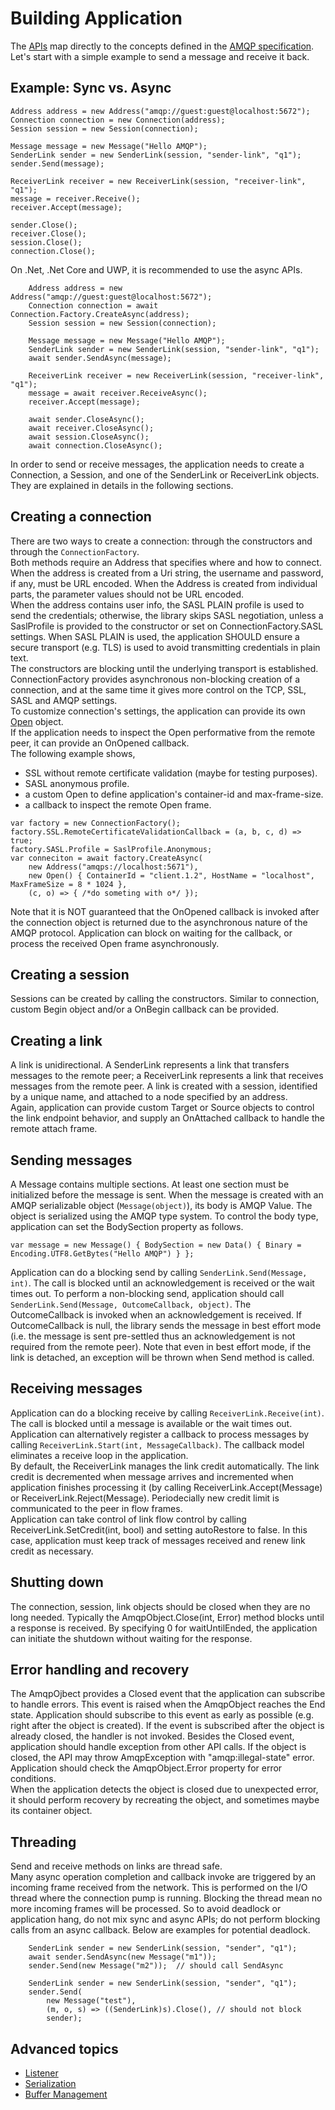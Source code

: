 # Building Application

The [APIs](http://azure.github.io/amqpnetlite/) map directly to the concepts defined in the [AMQP specification](http://docs.oasis-open.org/amqp/core/v1.0/os/amqp-core-overview-v1.0-os.xml). Let's start with a simple example to send a message and receive it back.

## Example: Sync vs. Async
```
Address address = new Address("amqp://guest:guest@localhost:5672");
Connection connection = new Connection(address);
Session session = new Session(connection);

Message message = new Message("Hello AMQP");
SenderLink sender = new SenderLink(session, "sender-link", "q1");
sender.Send(message);

ReceiverLink receiver = new ReceiverLink(session, "receiver-link", "q1");
message = receiver.Receive();
receiver.Accept(message);

sender.Close();
receiver.Close();
session.Close();
connection.Close();
```
On .Net, .Net Core and UWP, it is recommended to use the async APIs.
```
    Address address = new Address("amqp://guest:guest@localhost:5672");
    Connection connection = await Connection.Factory.CreateAsync(address);
    Session session = new Session(connection);

    Message message = new Message("Hello AMQP");    
    SenderLink sender = new SenderLink(session, "sender-link", "q1");
    await sender.SendAsync(message);
	
    ReceiverLink receiver = new ReceiverLink(session, "receiver-link", "q1");
    message = await receiver.ReceiveAsync();
    receiver.Accept(message);

    await sender.CloseAsync();
    await receiver.CloseAsync();
    await session.CloseAsync();
    await connection.CloseAsync();
```
In order to send or receive messages, the application needs to create a Connection, a Session, and one of the SenderLink or ReceiverLink objects. They are explained in details in the following sections.

## Creating a connection
There are two ways to create a connection: through the constructors and through the `ConnectionFactory`.  
Both methods require an Address that specifies where and how to connect. When the address is created from a Uri string, the username and password, if any, must be URL encoded. When the Address is created from individual parts, the parameter values should not be URL encoded.  
When the address contains user info, the SASL PLAIN profile is used to send the credentials; otherwise, the library skips SASL negotiation, unless a SaslProfile is provided to the constructor or set on ConnectionFactory.SASL settings. When SASL PLAIN is used, the application SHOULD ensure a secure transport (e.g. TLS) is used to avoid transmitting credentials in plain text.  
The constructors are blocking until the underlying transport is established. ConnectionFactory provides asynchronous non-blocking creation of a connection, and at the same time it gives more control on the TCP, SSL, SASL and AMQP settings.  
To customize connection's settings, the application can provide its own [Open](http://azure.github.io/amqpnetlite/api/Amqp.Framing.Open.html) object.  
If the application needs to inspect the Open performative from the remote peer, it can provide an OnOpened callback.  
The following example shows,
* SSL without remote certificate validation (maybe for testing purposes).
* SASL anonymous profile.
* a custom Open to define application's container-id and max-frame-size.
* a callback to inspect the remote Open frame.
```
var factory = new ConnectionFactory();
factory.SSL.RemoteCertificateValidationCallback = (a, b, c, d) => true;
factory.SASL.Profile = SaslProfile.Anonymous;
var conneciton = await factory.CreateAsync(
    new Address("amqps://localhost:5671"),
    new Open() { ContainerId = "client.1.2", HostName = "localhost", MaxFrameSize = 8 * 1024 },
    (c, o) => { /*do someting with o*/ });
```
Note that it is NOT guaranteed that the OnOpened callback is invoked after the connection object is returned due to the asynchronous nature of the AMQP protocol. Application can block on waiting for the callback, or process the received Open frame asynchronously.

## Creating a session
Sessions can be created by calling the constructors. Similar to connection, custom Begin object and/or a OnBegin callback can be provided.

## Creating a link
A link is unidirectional. A SenderLink represents a link that transfers messages to the remote peer; a ReceiverLink represents a link that receives messages from the remote peer. A link is created with a session, identified by a unique name, and attached to a node specified by an address.  
Again, application can provide custom Target or Source objects to control the link endpoint behavior, and supply an OnAttached callback to handle the remote attach frame.

## Sending messages
A Message contains multiple sections. At least one section must be initialized before the message is sent. When the message is created with an AMQP serializable object (`Message(object)`), its body is AMQP Value. The object is serialized using the AMQP type system. To control the body type, application can set the BodySection property as follows.
```
var message = new Message() { BodySection = new Data() { Binary = Encoding.UTF8.GetBytes("Hello AMQP") } };
```
Application can do a blocking send by calling `SenderLink.Send(Message, int)`. The call is blocked until an acknowledgement is received or the wait times out. To perform a non-blocking send, application should call `SenderLink.Send(Message, OutcomeCallback, object)`. The OutcomeCallback is invoked when an acknowledgement is received. If OutcomeCallback is null, the library sends the message in best effort mode (i.e. the message is sent pre-settled thus an acknowledgement is not required from the remote peer). Note that even in best effort mode, if the link is detached, an exception will be thrown when Send method is called.

## Receiving messages
Application can do a blocking receive by calling `ReceiverLink.Receive(int)`. The call is blocked until a message is available or the wait times out. Application can alternatively register a callback to process messages by calling `ReceiverLink.Start(int, MessageCallback)`. The callback model eliminates a receive loop in the application.  
By default, the ReceiverLink manages the link credit automatically. The link credit is decremented when message arrives and incremented when application finishes processing it (by calling ReceiverLink.Accept(Message) or ReceiverLink.Reject(Message). Periodecially new credit limit is communicated to the peer in flow frames.  
Application can take control of link flow control by calling ReceiverLink.SetCredit(int, bool) and setting autoRestore to false. In this case, application must keep track of messages received and renew link credit as necessary.

## Shutting down
The connection, session, link objects should be closed when they are no long needed. Typically the AmqpObject.Close(int, Error) method blocks until a response is received. By specifying 0 for waitUntilEnded, the application can initiate the shutdown without waiting for the response.

## Error handling and recovery
The AmqpOjbect provides a Closed event that the application can subscribe to handle errors. This event is raised when the AmqpObject reaches the End state. Application should subscribe to this event as early as possible (e.g. right after the object is created). If the event is subscribed after the object is already closed, the handler is not invoked.
Besides the Closed event, application should handle exception from other API calls. If the object is closed, the API may throw AmqpException with "amqp:illegal-state" error. Application should check the AmqpObject.Error property for error conditions.  
When the application detects the object is closed due to unexpected error, it should perform recovery by recreating the object, and sometimes maybe its container object.

## Threading
Send and receive methods on links are thread safe.  
Many async operation completion and callback invoke are triggered by an incoming frame received from the network. This is performed on the I/O thread where the connection pump is running. Blocking the thread mean no more incoming frames will be processed. So to avoid deadlock or application hang, do not mix sync and async APIs; do not perform blocking calls from an async callback. Below are examples for potential deadlock.
```
    SenderLink sender = new SenderLink(session, "sender", "q1");
    await sender.SendAsync(new Message("m1"));
    sender.Send(new Message("m2"));  // should call SendAsync
```
```
    SenderLink sender = new SenderLink(session, "sender", "q1");
    sender.Send(
        new Message("test"),
        (m, o, s) => ((SenderLink)s).Close(), // should not block
        sender);
```

## Advanced topics
* [Listener](listener.md)
* [Serialization](serialization.md)
* [Buffer Management](buffer_management.md)
